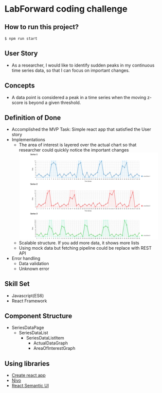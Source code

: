 # LabForward coding challenge

## How to run this project?

```
$ npm run start
```

## User Story

- As a researcher, I would like to identify sudden peaks in my continuous time series data, so that I can focus on important changes.

## Concepts

- A data point is considered a peak in a time series when the moving z-score is beyond a given threshold.

## Definition of Done

- Accomplished the MVP Task: Simple react app that satisfied the User story
- Implementations
  - The area of interest is layered over the actual chart so that researcher could quickly notice the important changes
    ![Alt text](/public/view.png)
  - Scalable structure. If you add more data, it shows more lists
  - Using mock data but fetching pipeline could be replace with REST API
- Error handling
  - Data validation
  - Unknown error

## Skill Set

- Javascript(ES6)
- React Framework

## Component Structure

- SeriesDataPage
  - SeriesDataList
    - SeriesDataListItem
      - ActualDataGraph
      - AreaOfInterestGraph

## Using libraries

- [Create react app](https://github.com/facebook/create-react-app)
- [Nivo](https://nivo.rocks/line)
- [React Semantic UI](https://react.semantic-ui.com/usage)
